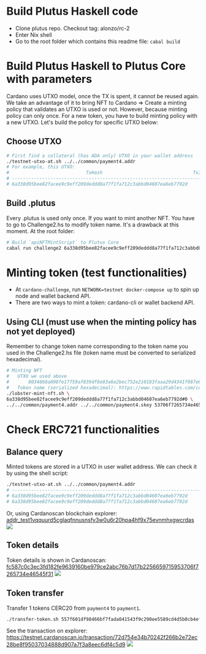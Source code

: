 # Build Plutus Haskell code
- Clone plutus repo. Checkout tag: alonzo/rc-2
- Enter Nix shell
- Go to the root folder which contains this readme file: `cabal build`

# Build Plutus Haskell to Plutus Core with parameters
Cardano uses UTXO model, once the TX is spent, it cannot be reused again. We take an advantage of it to bring NFT to Cardano => Create a minting policy that validates an UTXO is used or not. 
However, because minting policy can only once. For a new token, you have to build minting policy with a new UTXO.
Let's build the policy for specific UTXO below:
## Choose UTXO
```bash
# First find a collateral (has ADA only) UTXO in your wallet address
./testnet-utxo-at.sh ../../common/payment4.addr
# For example, this UTXO:
#                            TxHash                                 TxIx        Amount
# --------------------------------------------------------------------------------------
# 6a338d95bee82facee9c9eff209deddd8a77f1fa712c3abbd04607ea6eb7792d     0        24829331 lovelace + TxOutDatumNone
```
## Build .plutus
Every .plutus is used only once. If you want to mint another NFT. You have to go to Challenge2.hs to modify token name. It's a drawback at this moment.
At the root folder:
```bash
# Build `apiNFTMintScript` to Plutus Core
cabal run challenge2 6a338d95bee82facee9c9eff209deddd8a77f1fa712c3abbd04607ea6eb7792d#0
```

# Minting token (test functionalities)
- At `cardano-challenge`, run `NETWORK=testnet docker-compose up` to spin up node and wallet backend API.
- There are two ways to mint a token: cardano-cli or wallet backend API.
## Using CLI (must use when the minting policy has not yet deployed)
Remember to change token name corresponding to the token name you used in the Challenge2.hs file (token name must be converted to serialized hexadecimal).
```bash
# Minting NFT
#   UTXO we used above
#       0034868a098fe17f59af839df8e03a6e2bec752e210183faaa29d4341f987e0d#0 (payment4.addr)
#   Token name (serialized hexadecimal): https://www.rapidtables.com/convert/number/hex-to-ascii.html
./lobster-mint-nft.sh \
6a338d95bee82facee9c9eff209deddd8a77f1fa712c3abbd04607ea6eb7792d#0 \
../../common/payment4.addr ../../common/payment4.skey 53706f7265734e46545f31
```

# Check ERC721 functionalities
## Balance query
Minted tokens are stored in a UTXO in user wallet address. We can check it by using the shell script:
```bash
./testnet-utxo-at.sh ../../common/payment4.addr
# --------------------------------------------------------------------------------------
# 6a338d95bee82facee9c9eff209deddd8a77f1fa712c3abbd04607ea6eb7792d     0        24829331 lovelace + TxOutDatumNone
# 6a338d95bee82facee9c9eff209deddd8a77f1fa712c3abbd04607ea6eb7792d     1        1724100 lovelace + 1 6830f388c7702f0dbcc40b8fc0529395e0796c94043e57afe96b866c.5072696d654e4654 + TxOutDatumHash ScriptDataInAlonzoEra "45b0cfc220ceec5b7c1c62c4d4193d38e4eba48e8815729ce75f9c0ab0e4c1c0"
```
Or, using Cardanoscan blockchain explorer: [addr_test1vqquurd5cglaqfnnusnsfy3w0u6r20hpa4hf9x75evnmhxgwcrdas](https://testnet.cardanoscan.io/tokenholdings/addr_test1vqquurd5cglaqfnnusnsfy3w0u6r20hpa4hf9x75evnmhxgwcrdas)
![](../../cardano-challenge/img/Screen%20Shot%202021-11-14%20at%2018.30.21.png)
## Token details
Token details is shown in Cardanoscan: [fc587c0c3ec3fd182fe9639160be979ce2abc76b7d17b2256659715953706f7265734e46545f31](https://testnet.cardanoscan.io/token/fc587c0c3ec3fd182fe9639160be979ce2abc76b7d17b2256659715953706f7265734e46545f31)
![](../../cardano-challenge/img/Screen%20Shot%202021-11-14%20at%2018.32.38.png)
## Token transfer
Transfer 1 tokens CERC20 from `payment4` to `payment1`.
```bash
./transfer-token.sh 557f601df98466bf7fada041543f9c290ee5589cd4d5b0cb4ef0ec8b5932ddd7#1 ../../common/payment4.addr ../../common/payment4.skey ../../common/payment1.addr
```
See the transaction on explorer: https://testnet.cardanoscan.io/transaction/72d754e34b70242f266b2e72ec28be8f95037034888d907a7f3a8eec6df4c5d9
![](../../cardano-challenge/img/Screen%20Shot%202021-11-14%20at%2014.00.46.png)
